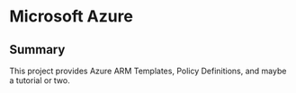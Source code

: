 # Microsoft Azure
## Summary
This project provides Azure ARM Templates, Policy Definitions, and maybe a tutorial or two.
